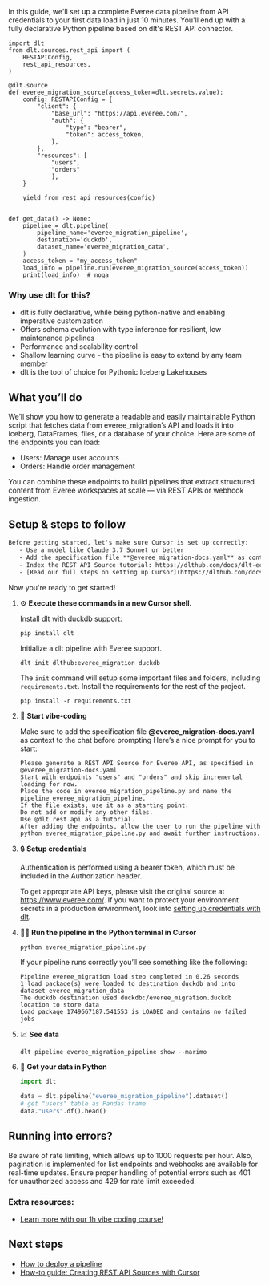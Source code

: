 In this guide, we'll set up a complete Everee data pipeline from API credentials to your first data load in just 10 minutes. You'll end up with a fully declarative Python pipeline based on dlt's REST API connector.

```python-outcome
import dlt
from dlt.sources.rest_api import (
    RESTAPIConfig,
    rest_api_resources,
)

@dlt.source
def everee_migration_source(access_token=dlt.secrets.value):
    config: RESTAPIConfig = {
        "client": {
            "base_url": "https://api.everee.com/",
            "auth": {
                "type": "bearer",
                "token": access_token,
            },
        },
        "resources": [
            "users",
            "orders"
            ],
    }

    yield from rest_api_resources(config)


def get_data() -> None:
    pipeline = dlt.pipeline(
        pipeline_name='everee_migration_pipeline',
        destination='duckdb',
        dataset_name='everee_migration_data', 
    )
    access_token = "my_access_token"
    load_info = pipeline.run(everee_migration_source(access_token))
    print(load_info)  # noqa
```

### Why use dlt for this?

- dlt is fully declarative, while being python-native and enabling imperative customization
- Offers schema evolution with type inference for resilient, low maintenance pipelines
- Performance and scalability control
- Shallow learning curve - the pipeline is easy to extend by any team member
- dlt is the tool of choice for Pythonic Iceberg Lakehouses

## What you’ll do

We’ll show you how to generate a readable and easily maintainable Python script that fetches data from everee_migration’s API and loads it into Iceberg, DataFrames, files, or a database of your choice. Here are some of the endpoints you can load:

- Users: Manage user accounts
- Orders: Handle order management

You can combine these endpoints to build pipelines that extract structured content from Everee workspaces at scale — via REST APIs or webhook ingestion.

## Setup & steps to follow

```default
Before getting started, let's make sure Cursor is set up correctly:
   - Use a model like Claude 3.7 Sonnet or better
   - Add the specification file **@everee_migration-docs.yaml** as context
   - Index the REST API Source tutorial: https://dlthub.com/docs/dlt-ecosystem/verified-sources/rest_api/ and add it to context as **@dlt rest api**
   - [Read our full steps on setting up Cursor](https://dlthub.com/docs/dlt-ecosystem/llm-tooling/cursor-restapi#23-configuring-cursor-with-documentation)
```

Now you're ready to get started! 

1. ⚙️ **Execute these commands in a new Cursor shell.**
    
    Install dlt with duckdb support:
    ```shell
    pip install dlt
    ```

    Initialize a dlt pipeline with Everee support.
    ```shell
    dlt init dlthub:everee_migration duckdb
    ```

    The `init` command will setup some important files and folders, including `requirements.txt`. Install the requirements for the rest of the project.
    ```shell
    pip install -r requirements.txt
    ```
    
2. 🤠 **Start vibe-coding**
    
    Make sure to add the specification file **@everee_migration-docs.yaml** as context to the chat before prompting
    Here’s a nice prompt for you to start: 
    
    ```prompt
    Please generate a REST API Source for Everee API, as specified in @everee_migration-docs.yaml 
    Start with endpoints "users" and "orders" and skip incremental loading for now. 
    Place the code in everee_migration_pipeline.py and name the pipeline everee_migration_pipeline. 
    If the file exists, use it as a starting point. 
    Do not add or modify any other files. 
    Use @dlt rest api as a tutorial. 
    After adding the endpoints, allow the user to run the pipeline with python everee_migration_pipeline.py and await further instructions.
    ```

    
3. 🔒 **Setup credentials** 
    
    Authentication is performed using a bearer token, which must be included in the Authorization header.
    
    To get appropriate API keys, please visit the original source at https://www.everee.com/.
    If you want to protect your environment secrets in a production environment, look into [setting up credentials with dlt](https://dlthub.com/docs/walkthroughs/add_credentials).
    
4. 🏃‍♀️ **Run the pipeline in the Python terminal in Cursor**
    
    ```shell
    python everee_migration_pipeline.py
    ```
    
    If your pipeline runs correctly you’ll see something like the following:
    
    ```shell
    Pipeline everee_migration load step completed in 0.26 seconds
    1 load package(s) were loaded to destination duckdb and into dataset everee_migration_data
    The duckdb destination used duckdb:/everee_migration.duckdb location to store data
    Load package 1749667187.541553 is LOADED and contains no failed jobs
    ```
    
5. 📈 **See data**
    
    ```shell
    dlt pipeline everee_migration_pipeline show --marimo
    ```
    
6. 🐍 **Get your data in Python**
    
    ```python
    import dlt

   data = dlt.pipeline("everee_migration_pipeline").dataset()
   # get "users" table as Pandas frame
   data."users".df().head()
    ```

## Running into errors?

Be aware of rate limiting, which allows up to 1000 requests per hour. Also, pagination is implemented for list endpoints and webhooks are available for real-time updates. Ensure proper handling of potential errors such as 401 for unauthorized access and 429 for rate limit exceeded.

### Extra resources:

- [Learn more with our 1h vibe coding course!](https://www.youtube.com/watch?v=GGid70rnJuM)

## Next steps

- [How to deploy a pipeline](https://dlthub.com/docs/walkthroughs/deploy-a-pipeline)
- [How-to guide: Creating REST API Sources with Cursor](https://dlthub.com/docs/dlt-ecosystem/llm-tooling/cursor-restapi)